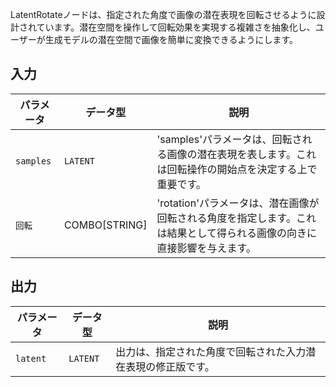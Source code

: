 
LatentRotateノードは、指定された角度で画像の潜在表現を回転させるように設計されています。潜在空間を操作して回転効果を実現する複雑さを抽象化し、ユーザーが生成モデルの潜在空間で画像を簡単に変換できるようにします。

## 入力

| パラメータ | データ型 | 説明 |
|-----------|-------------|-------------|
| `samples` | `LATENT`    | 'samples'パラメータは、回転される画像の潜在表現を表します。これは回転操作の開始点を決定する上で重要です。 |
| `回転` | COMBO[STRING] | 'rotation'パラメータは、潜在画像が回転される角度を指定します。これは結果として得られる画像の向きに直接影響を与えます。 |

## 出力

| パラメータ | データ型 | 説明 |
|-----------|-------------|-------------|
| `latent`  | `LATENT`    | 出力は、指定された角度で回転された入力潜在表現の修正版です。 |
